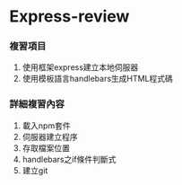 # Express-review
### 複習項目
1. 使用框架express建立本地伺服器
2. 使用模板語言handlebars生成HTML程式碼

### 詳細複習內容
1. 載入npm套件
2. 伺服器建立程序
3. 存取檔案位置
4. handlebars之if條件判斷式
5. 建立git
